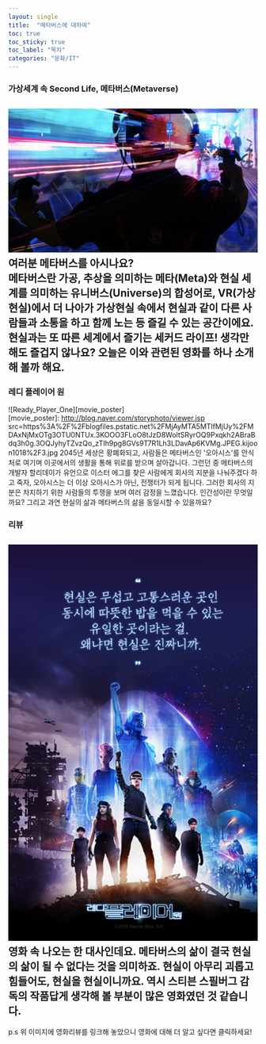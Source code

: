 ```yaml
---
layout: single
title:  "메타버스에 대하여"
toc: true
toc_sticky: true
toc_label: "목차"
categories: "문화/IT"
---
```


### 가상세계 속 Second Life, 메타버스(Metaverse)
![metaverse_VR_person](/assets/images/meta1.PNG)
여러분 메타버스를 아시나요?  
메타버스란 가공, 추상을 의미하는 메타(Meta)와 현실 세계를 의미하는 유니버스(Universe)의 합성어로, VR(가상현실)에서 더 나아가 가상현실 속에서 현실과 같이 다른 사람들과 소통을
하고 함께 노는 등 즐길 수 있는 공간이에요.  
현실과는 또 따른 세계에서 즐기는 세커드 라이프! 생각만 해도 즐겁지 않나요? 오늘은 이와 관련된 영화를 하나 소개해 볼까 해요.
---
### 레디 플레이어 원
![Ready_Player_One][movie_poster]  
[movie_poster]: http://blog.naver.com/storyphoto/viewer.jsp    src=https%3A%2F%2Fblogfiles.pstatic.net%2FMjAyMTA5MTlfMjUy%2FMDAxNjMxOTg3OTU0NTUx.3KOOO3FLoO8tJzD8WoltSRyrOQ9Pxqkh2ABraBdq3h0g.3OQJyhyTZvzQo_zTIh9pg8GVs9T7R1Lh3LDavAp6KVMg.JPEG.kijoon1018%2F3.jpg
2045년 세상은 황폐화되고, 사람들은 메타버스인 '오아시스'를 안식처로 여기며 이곳에서의 생활을 통해 위로를 받으며 살아갑니다. 그런던 중 메타버스의 개발자 할리데이가 유언으로 이스터
에그를 찾은 사람에게 회사의 지분을 나눠주겠다 하고 죽자, 오아시스는 더 이상 오아시스가 아닌, 전쟁터가 되게 됩니다. 그러한 회사의 지분은 차지하기 위한 사람들의 투쟁을 보며 여러
감정을 느꼈습니다. 인간성이란 무엇일까요? 그리고 과연 현실의 삶과 메타버스의 삶을 동일시할 수 있을까요?
### 리뷰
[![movie_advice](/assets/images/meta_movie_ad.PNG)](https://www.youtube.com/watch?v=78yu2W2lAAs)  
영화 속 나오는 한 대사인데요. 메타버스의 삶이 결국 현실의 삶이 될 수 없다는 것을 의미하죠. 현실이 아무리 괴롭고 힘들어도, 현실을 현실이니까요. 역시 스티븐 스필버그 감독의 작품답게
생각해 볼 부분이 많은 영화였던 것 같습니다.  
---
p.s 위 이미지에 영화리뷰를 링크해 놓았으니 영화에 대해 더 알고 싶다면 클릭하세요!
